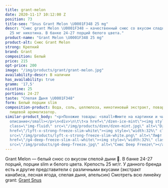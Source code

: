 ```yaml
---
title: grant-melon
date: 2020-11-17 10:12:00 Z
position: 73
title-seo: "Snus Grant Melon \U0001F348 25 mg"
descr: "Снюс grant Melon \U0001F348 — качественный снюс со вкусом сладкой мяты. Крепость
  25 мг никотина. В банке 24-27 порций белого цвета."
product-name: "Grant Melon \U0001F348 25 mg"
product-alt: Снюс Grant Melon
strong: Крепкий
brand: Grant
composition: Белый
price: 215
opt-price: 200
image: "/img/products/grant/grant-melon.jpg"
availability-descr: В наличии
has_availability: true
gramm: '17,5'
nicotine: 25
portions: 24-27
taste: "Спелая Дыня \U0001F348"
form: Белый порции slim
composition-product: Вода, соль, целлюлоза, никотиновый экстракт, поваренная сода,
  пищевой ароматизатор.
similar-product_body: "<p>Похожие товары: <small>Жмите на картинки и читайте полное
  описание</small></p>\n<div>\n\t\t<a href=\"/dzen-ice-mint\"><img style=\"width:32%\"
  class=\"img-fluid\" src=\"/img/products/dzen/dzen-mint.jpg\" alt=\"Dzen Ice Mint\"></a>\n\t\t<a
  href=\"/lyft-x-strong-freeze-slim-white\"><img style=\"width:32%\" class=\"img-fluid\"
  src=\"/img/products/lyft-x-strong-freeze-slim-white.png\" alt=\"Лифт фриз\"></a>\n<a
  href=\"/g4-deep-freeze-slim-all-white\"><img style=\"width:32%\" class=\"img-fluid\"
  src=\"/img/products/g4-deep-freeze.jpg\" alt=\"Снюс Deep Freeze\"></a>\n</div>"
---
```


Grant Melon — белый снюс со вкусом спелой дыни 🍈. В банке 24-27 порций, порции slim и белого цвета. Крепость 25 мг/г. У данного бренда есть и другие представители c различными вкусами (экстракт канабиса, лесная ягода, спелая дыня, апельсин) Смотреть всю линейку grant: <a href="/grant-snus">Grant Snus</a>